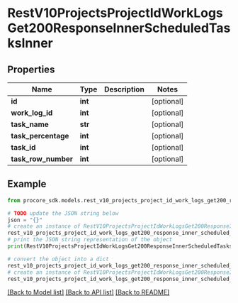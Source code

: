 # RestV10ProjectsProjectIdWorkLogsGet200ResponseInnerScheduledTasksInner


## Properties

Name | Type | Description | Notes
------------ | ------------- | ------------- | -------------
**id** | **int** |  | [optional] 
**work_log_id** | **int** |  | [optional] 
**task_name** | **str** |  | [optional] 
**task_percentage** | **int** |  | [optional] 
**task_id** | **int** |  | [optional] 
**task_row_number** | **int** |  | [optional] 

## Example

```python
from procore_sdk.models.rest_v10_projects_project_id_work_logs_get200_response_inner_scheduled_tasks_inner import RestV10ProjectsProjectIdWorkLogsGet200ResponseInnerScheduledTasksInner

# TODO update the JSON string below
json = "{}"
# create an instance of RestV10ProjectsProjectIdWorkLogsGet200ResponseInnerScheduledTasksInner from a JSON string
rest_v10_projects_project_id_work_logs_get200_response_inner_scheduled_tasks_inner_instance = RestV10ProjectsProjectIdWorkLogsGet200ResponseInnerScheduledTasksInner.from_json(json)
# print the JSON string representation of the object
print(RestV10ProjectsProjectIdWorkLogsGet200ResponseInnerScheduledTasksInner.to_json())

# convert the object into a dict
rest_v10_projects_project_id_work_logs_get200_response_inner_scheduled_tasks_inner_dict = rest_v10_projects_project_id_work_logs_get200_response_inner_scheduled_tasks_inner_instance.to_dict()
# create an instance of RestV10ProjectsProjectIdWorkLogsGet200ResponseInnerScheduledTasksInner from a dict
rest_v10_projects_project_id_work_logs_get200_response_inner_scheduled_tasks_inner_from_dict = RestV10ProjectsProjectIdWorkLogsGet200ResponseInnerScheduledTasksInner.from_dict(rest_v10_projects_project_id_work_logs_get200_response_inner_scheduled_tasks_inner_dict)
```
[[Back to Model list]](../README.md#documentation-for-models) [[Back to API list]](../README.md#documentation-for-api-endpoints) [[Back to README]](../README.md)


